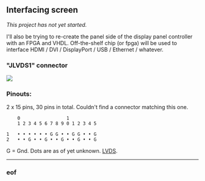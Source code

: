 ## Interfacing screen

*This project has not yet started.*

I'll also be trying to re-create the panel side of the display panel controller with an FPGA and VHDL. Off-the-shelf chip (or fpga) will be used to interface HDMI / DVI / DisplayPort / USB / Ethernet / whatever.

### "JLVDS1" connector

![](https://raw.githubusercontent.com/gima/motorola_lapdock/master/display/jlvds1.jpg)

### Pinouts:

2 x 15 pins, 30 pins in total. Couldn't find a connector matching this one.

        0                 1
        1 2 3 4 5 6 7 8 9 0 1 2 3 4 5
      
    1   • • • • • • G G • • G G • • G
    2   • • G • • G • • G • • G • • G

G = Gnd. Dots are as of yet unknown. [LVDS](https://en.wikipedia.org/wiki/Low-voltage_differential_signaling).

---

### eof
